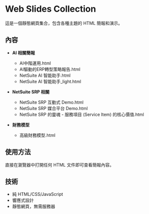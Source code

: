# Web Slides Collection

這是一個靜態網頁集合，包含各種主題的 HTML 簡報和演示。

## 內容

- **AI 相關簡報**
  - AI中階運用.html
  - AI驅動的ERP轉型策略報告.html
  - NetSuite AI 智能助手.html
  - NetSuite AI 智能助手_light.html

- **NetSuite SRP 相關**
  - NetSuite SRP 互動式 Demo.html
  - NetSuite SRP 媒合平台 Demo.html
  - NetSuite SRP 的靈魂 - 服務項目 (Service Item) 的核心價值.html

- **財務模型**
  - 高級財務模型.html

## 使用方法

直接在瀏覽器中打開任何 HTML 文件即可查看簡報內容。

## 技術

- 純 HTML/CSS/JavaScript
- 響應式設計
- 靜態網頁，無需服務器
